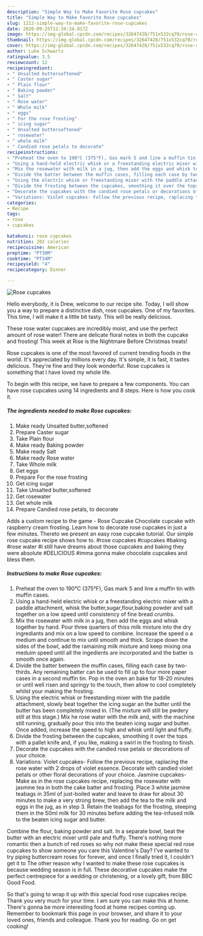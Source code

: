 ```yaml
---
description: "Simple Way to Make Favorite Rose cupcakes"
title: "Simple Way to Make Favorite Rose cupcakes"
slug: 1212-simple-way-to-make-favorite-rose-cupcakes
date: 2020-09-25T12:34:24.817Z
image: https://img-global.cpcdn.com/recipes/32647428/751x532cq70/rose-cupcakes-recipe-main-photo.jpg
thumbnail: https://img-global.cpcdn.com/recipes/32647428/751x532cq70/rose-cupcakes-recipe-main-photo.jpg
cover: https://img-global.cpcdn.com/recipes/32647428/751x532cq70/rose-cupcakes-recipe-main-photo.jpg
author: Luke Schwartz
ratingvalue: 3.5
reviewcount: 12
recipeingredient:
- " Unsalted buttersoftened"
- " Caster sugar"
- " Plain flour"
- " Baking powder"
- " Salt"
- " Rose water"
- " Whole milk"
- " eggs"
- " For the rose frosting"
- " icing sugar"
- " Unsalted buttersoftened"
- " rosewater"
- " whole milk"
- " Candied rose petals to decorate"
recipeinstructions:
- "Preheat the oven to 190°C (375°F), Gas mark 5 and line a muffin tin with muffin cases."
- "Using a hand-held electric whisk or a freestanding electric mixer with a paddle attachment, whisk the butter,sugar,flour,baking powder and salt together on a low speed until consistency of fine bread crumbs."
- "Mix the rosewater with milk in a jug, then add the eggs and whisk together by hand. Pour three quarters of thiss milk mixture into the dry ingrediants and mix on a low speed to combine. Increase the speed o a medium and continue to mix until smooth and thick. Scrape down the sides of the bowl, add the ramaining milk mixture and keep mixing ona meduim speed until all the ingedients are incorporated and the batter is smooth once again."
- "Divide the batter between the muffin cases, filling each case by two-thirds. Any remaining batter can be used to fill up to four more paper cases in a second muffin tin. Pop in the oven an bake for 18-20 minutes or until well risen and springy to the touch, then allow to cool completely whilst your making the frosting."
- "Using the electric whisk or freestanding mixer with the paddle attachment, slowly beat together the icing sugar an the butter until the butter has been completely mixed in. (The mixture will still be pwdery still at this stage.) Mix he rose water with the milk and, with the machine still running, gradually pour this into the beaten icing sugar and butter. Once added, increase the speed to high and whisk until light and fluffy."
- "Divide the frosting between the cupcakes, smoothing it over the tops with a pallet knife and, if  you like, making a swirl in the frosting to finish."
- "Decorate the cupcakes with the candied rose petals or decorations of your choice."
- "Variations: Violet cupcakes- Follow the previous recipe, raplacing the rose water with 2 drops of violet essence. Decorate with candied violet petals or other floral decorations of your choice. Jasmine cupcakes- Make as in the rose cupcakes recipe, replacing the rosewater with jasmine tea in both the cake batter and frosting. Place 3 white jasmine teabags in 35ml of just-boiled water and leave to draw for about 30 minutes to make a very strong brew, then add the tea to the milk and eggs in the jug, as in step 3. Retain the teabags for the frosting, steeping them in the 50ml milk for 30 minutes before adding the tea-infused milk to the beaten icing sugar and butter."
categories:
- Recipe
tags:
- rose
- cupcakes

katakunci: rose cupcakes 
nutrition: 202 calories
recipecuisine: American
preptime: "PT30M"
cooktime: "PT34M"
recipeyield: "4"
recipecategory: Dinner

---
```



![Rose cupcakes](https://img-global.cpcdn.com/recipes/32647428/751x532cq70/rose-cupcakes-recipe-main-photo.jpg)

Hello everybody, it is Drew, welcome to our recipe site. Today, I will show you a way to prepare a distinctive dish, rose cupcakes. One of my favorites. This time, I will make it a little bit tasty. This will be really delicious.

These rose water cupcakes are incredibly moist, and use the perfect amount of rose water! There are delicate floral notes in both the cupcake and frosting! This week at Rise is the Nightmare Before Christmas treats!

Rose cupcakes is one of the most favored of current trending foods in the world. It's appreciated by millions every day. It's simple, it is fast, it tastes delicious. They're fine and they look wonderful. Rose cupcakes is something that I have loved my whole life.


To begin with this recipe, we have to prepare a few components. You can have rose cupcakes using 14 ingredients and 8 steps. Here is how you cook it.

<!--inarticleads1-->

##### The ingredients needed to make Rose cupcakes:

1. Make ready  Unsalted butter,softened
1. Prepare  Caster sugar
1. Take  Plain flour
1. Make ready  Baking powder
1. Make ready  Salt
1. Make ready  Rose water
1. Take  Whole milk
1. Get  eggs
1. Prepare  For the rose frosting
1. Get  icing sugar
1. Take  Unsalted butter,softened
1. Get  rosewater
1. Get  whole milk
1. Prepare  Candied rose petals, to decorate


Adds a custom recipe to the game - Rose Cupcake Chocolate cupcake with raspberry cream frosting. Learn how to decorate rose cupcakes in just a few minutes. Thereto we present an easy rose cupcake tutorial. Our simple rose cupcake recipe shows how to. #rose cupcakes #cupcakes #baking #rose water #i still have dreams about those cupcakes and baking they were absolute #DELICIOUS #imma gonna make chocolate cupcakes and bless them. 

<!--inarticleads2-->

##### Instructions to make Rose cupcakes:

1. Preheat the oven to 190°C (375°F), Gas mark 5 and line a muffin tin with muffin cases.
1. Using a hand-held electric whisk or a freestanding electric mixer with a paddle attachment, whisk the butter,sugar,flour,baking powder and salt together on a low speed until consistency of fine bread crumbs.
1. Mix the rosewater with milk in a jug, then add the eggs and whisk together by hand. Pour three quarters of thiss milk mixture into the dry ingrediants and mix on a low speed to combine. Increase the speed o a medium and continue to mix until smooth and thick. Scrape down the sides of the bowl, add the ramaining milk mixture and keep mixing ona meduim speed until all the ingedients are incorporated and the batter is smooth once again.
1. Divide the batter between the muffin cases, filling each case by two-thirds. Any remaining batter can be used to fill up to four more paper cases in a second muffin tin. Pop in the oven an bake for 18-20 minutes or until well risen and springy to the touch, then allow to cool completely whilst your making the frosting.
1. Using the electric whisk or freestanding mixer with the paddle attachment, slowly beat together the icing sugar an the butter until the butter has been completely mixed in. (The mixture will still be pwdery still at this stage.) Mix he rose water with the milk and, with the machine still running, gradually pour this into the beaten icing sugar and butter. Once added, increase the speed to high and whisk until light and fluffy.
1. Divide the frosting between the cupcakes, smoothing it over the tops with a pallet knife and, if  you like, making a swirl in the frosting to finish.
1. Decorate the cupcakes with the candied rose petals or decorations of your choice.
1. Variations: Violet cupcakes- Follow the previous recipe, raplacing the rose water with 2 drops of violet essence. Decorate with candied violet petals or other floral decorations of your choice. Jasmine cupcakes- Make as in the rose cupcakes recipe, replacing the rosewater with jasmine tea in both the cake batter and frosting. Place 3 white jasmine teabags in 35ml of just-boiled water and leave to draw for about 30 minutes to make a very strong brew, then add the tea to the milk and eggs in the jug, as in step 3. Retain the teabags for the frosting, steeping them in the 50ml milk for 30 minutes before adding the tea-infused milk to the beaten icing sugar and butter.


Combine the flour, baking powder and salt. In a separate bowl, beat the butter with an electric mixer until pale and fluffy. There&#39;s nothing more romantic then a bunch of red roses so why not make these special red rose cupcakes to show someone you care this Valentine&#39;s Day? I&#39;ve wanted to try piping buttercream roses for forever, and once I finally tried it, I couldn&#39;t get it to The other reason why I wanted to make these rose cupcakes is because wedding season is in full. These decorative cupcakes make the perfect centrepiece for a wedding or christening, or a lovely gift, from BBC Good Food. 

So that's going to wrap it up with this special food rose cupcakes recipe. Thank you very much for your time. I am sure you can make this at home. There's gonna be more interesting food at home recipes coming up. Remember to bookmark this page in your browser, and share it to your loved ones, friends and colleague. Thank you for reading. Go on get cooking!
